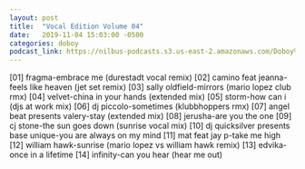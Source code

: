 ```yaml
---
layout: post
title:  "Vocal Edition Volume 04"
date:   2019-11-04 15:03:00 -0500
categories: doboy
podcast_link: https://nilbus-podcasts.s3.us-east-2.amazonaws.com/Doboy%20mix/Vocal%20Edition%20Volume%2004.mp3
---
```

[01] fragma-embrace me (durestadt vocal remix)
[02] camino feat jeanna-feels like heaven (jet set remix)
[03] sally oldfield-mirrors (mario lopez club rmx)
[04] velvet-china in your hands (extended mix)
[05] storm-how can i (djs at work mix)
[06] dj piccolo-sometimes (klubbhoppers rmx)
[07] angel beat presents valery-stay (extended mix)
[08] jerusha-are you the one
[09] cj stone-the sun goes down (sunrise vocal mix)
[10] dj quicksilver presents base unique-you are always on my mind
[11] mat feat jay p-take me high
[12] william hawk-sunrise (mario lopez vs william hawk remix)
[13] edvika-once in a lifetime
[14] infinity-can you hear (hear me out)
